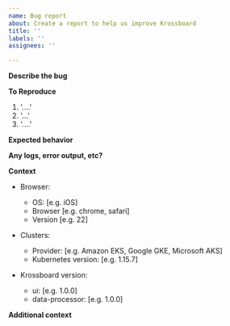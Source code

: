 ```yaml
---
name: Bug report
about: Create a report to help us improve Krossboard
title: ''
labels: ''
assignees: ''

---
```


<!-- Please answer these questions before submitting your issue. Thanks! -->

**Describe the bug**
<!-- A clear and concise description of what the bug is. -->

**To Reproduce**
<!-- Steps to reproduce the behavior: -->

1. '....'
2. '...'
3. '....'

**Expected behavior**
<!-- A clear and concise description of what you expected to happen. -->

**Any logs, error output, etc?**
<!-- If applicable, provides logs, error messages or screenshots to help explain your problem. -->

**Context**
<!-- Please provide any relevant information about the environment: -->

 - Browser:
    - OS: [e.g. iOS]
    - Browser [e.g. chrome, safari]
    - Version [e.g. 22]
 
 - Clusters:
    - Provider: [e.g. Amazon EKS, Google GKE, Microsoft AKS]
    - Kubernetes version: [e.g. 1.15.7]

 - Krossboard version:
     - ui: [e.g. 1.0.0]
     - data-processor: [e.g. 1.0.0]

**Additional context**

<!-- Add any other context about the problem here. -->
